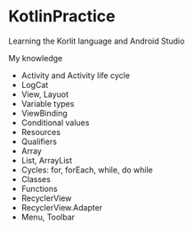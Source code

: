 # KotlinPractice

Learning the Korlit language and Android Studio

My knowledge

- Activity and Activity life cycle
- LogCat
- View, Layuot
- Variable types
- ViewBinding
- Conditional values
- Resources
- Qualifiers
- Array
- List, ArrayList
- Cycles: for, forEach, while, do while
- Classes
- Functions
- RecyclerView
- RecyclerView.Adapter
- Menu, Toolbar
